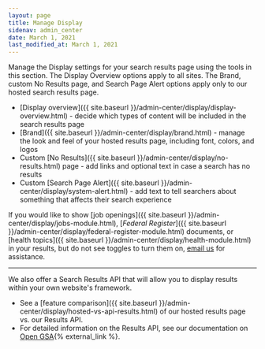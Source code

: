 ```yaml
---
layout: page
title: Manage Display
sidenav: admin_center
date: March 1, 2021
last_modified_at: March 1, 2021
---
```


<i class="icon-desktop"></i> Manage the Display settings for your search results page using the tools in this section. The Display Overview options apply to all sites. The Brand, custom No Results page, and Search Page Alert options apply only to our hosted search results page.

* [Display overview]({{ site.baseurl }}/admin-center/display/display-overview.html) - decide which types of content will be included in the search results page
* [Brand]({{ site.baseurl }}/admin-center/display/brand.html) - manage the look and feel of your hosted results page, including font, colors, and logos
* Custom [No Results]({{ site.baseurl }}/admin-center/display/no-results.html) page - add links and optional text in case a search has no results
* Custom [Search Page Alert]({{ site.baseurl }}/admin-center/display/system-alert.html) - add text to tell searchers about something that affects their search experience

If you would like to show [job openings]({{ site.baseurl }}/admin-center/display/jobs-module.html), [*Federal Register*]({{ site.baseurl }}/admin-center/display/federal-register-module.html) documents, or [health topics]({{ site.baseurl }}/admin-center/display/health-module.html) in your results, but do not see toggles to turn them on, [email us](mailto:search@support.digitalgov.gov) for assistance.

---

We also offer a Search Results API that will allow you to display results within your own website's framework. 

* See a [feature comparison]({{ site.baseurl }}/admin-center/display/hosted-vs-api-results.html) of our hosted results page vs. our Results API.
* For detailed information on the Results API, see our documentation on [Open GSA](https://open.gsa.gov/api/searchgov-results/){% external_link %}.